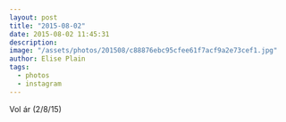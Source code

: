 ```yaml
---
layout: post
title: "2015-08-02"
date: 2015-08-02 11:45:31
description: 
image: "/assets/photos/201508/c88876ebc95cfee61f7acf9a2e73cef1.jpg"
author: Elise Plain
tags: 
  - photos
  - instagram
---
```


Vol ár (2/8/15)
<p></p>

